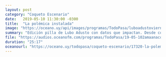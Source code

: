 ```yaml
---
layout: post
category: "Coqueto Escenario"
date:   2019-05-10 11:30:00 -0300
title:  "La polémica instalada"
image: "https://oceano.uy/api/images/programas/TodoPasa/luboadustoviernes.PNG"
summary: "Edición pilla de Lubo Adusto con datos que impactan. Desde comunicadores que atacan, insultos en chino, el micro político enfocado en el acto de Juan Sartori en Verdirrojo y jugadas mágicas del fútbol mundial que funcionaron gracias a los alcanza pelotas."
file: "https://audios.oceanofm.com/programas/TodoPasa/19-05-102amaanacoquetoescenario.mp3"
duration: "25:17"
oceanourl: "https://oceano.uy/todopasa/coqueto-escenario/17320-la-polemica-instalada"
---
```

  
